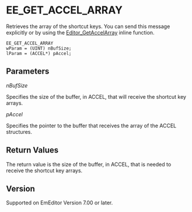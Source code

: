 # EE\_GET\_ACCEL\_ARRAY

Retrieves the array of the shortcut keys. You can send this message explicitly or by using the [Editor\_GetAccelArray](../macro/editor_getaccelarray) inline function.

```
EE_GET_ACCEL_ARRAY
wParam = (UINT) nBufSize;
lParam = (ACCEL*) pAccel;
```

## Parameters

_nBufSize_

Specifies the size of the buffer, in ACCEL, that will receive the shortcut key arrays.

_pAccel_

Specifies the pointer to the buffer that receives the array of the ACCEL structures.

## Return Values

The return value is the size of the buffer, in ACCEL, that is needed to receive the shortcut key arrays.

## Version

Supported on EmEditor Version 7.00 or later.

